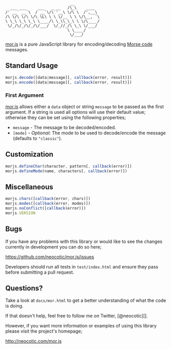                                 __           
      ___ ___     ___   _ __   /\_\    ____  
    /' __` __`\  / __`\/\`'__\ \/\ \  /',__\ 
    /\ \/\ \/\ \/\ \L\ \ \ \/__ \ \ \/\__, `\
    \ \_\ \_\ \_\ \____/\ \_\\_\_\ \ \/\____/
     \/_/\/_/\/_/\/___/  \/_//_/\ \_\ \/___/ 
                               \ \____/      
                                \/___/       

[mor.js][] is a pure JavaScript library for encoding/decoding [Morse code][]
messages.

## Standard Usage

``` javascript
morjs.decode([data|message][, callback(error, result)])
morjs.encode([data|message][, callback(error, result)])
```

### First Argument

[mor.js][] allows either a `data` object or string `message` to be passed as the
first argument. If a string is used all options will use their default value;
otherwise they can be set using the following properties;

* `message` - The message to be decoded/encoded.
* `[mode]` - *Optional:* The mode to be used to decode/encode the message
  (defaults to `"classic"`).

## Customization

``` javascript
morjs.defineChar(character, pattern[, callback(error)])
morjs.defineMode(name, characters[, callback(error)])
```

## Miscellaneous

``` javascript
morjs.chars([callback(error, chars)])
morjs.modes([callback(error, modes)])
morjs.noConflict([callback(error)])
morjs.VERSION
```

## Bugs

If you have any problems with this library or would like to see the changes
currently in development you can do so here;

https://github.com/neocotic/mor.js/issues

Developers should run all tests in `test/index.html` and ensure they pass before
submitting a pull request.

## Questions?

Take a look at `docs/mor.html` to get a better understanding of what the code is
doing.

If that doesn't help, feel free to follow me on Twitter, [@neocotic][].

However, if you want more information or examples of using this library please
visit the project's homepage;

http://neocotic.com/mor.js

[mor.js]: http://neocotic.com/mor.js
[morse code]: http://en.wikipedia.org/wiki/Morse_code